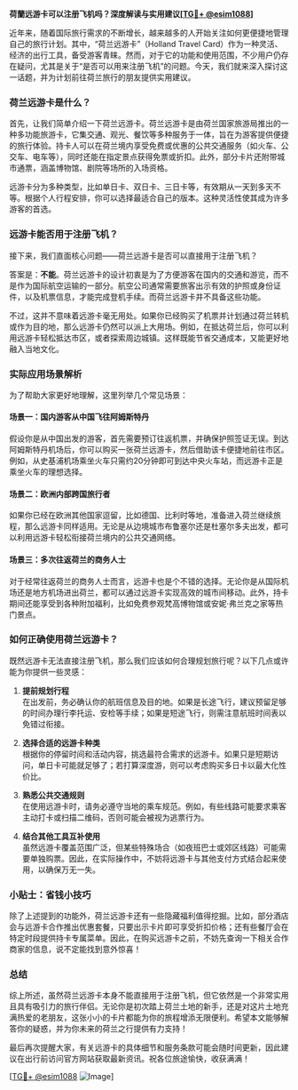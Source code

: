 **荷蘭远游卡可以注册飞机吗？深度解读与实用建议[[TG💪+ @esim1088](https://t.me/s/esim1088)]**

近年来，随着国际旅行需求的不断增长，越来越多的人开始关注如何更便捷地管理自己的旅行计划。其中，“荷兰远游卡”（Holland Travel Card）作为一种灵活、经济的出行工具，备受游客青睐。然而，对于它的功能和使用范围，不少用户仍存在疑问，尤其是关于“是否可以用来注册飞机”的问题。今天，我们就来深入探讨这一话题，并为计划前往荷兰旅行的朋友提供实用建议。

### 荷兰远游卡是什么？

首先，让我们简单介绍一下荷兰远游卡。荷兰远游卡是由荷兰国家旅游局推出的一种多功能旅游卡，它集交通、观光、餐饮等多种服务于一体，旨在为游客提供便捷的旅行体验。持卡人可以在荷兰境内享受免费或优惠的公共交通服务（如火车、公交车、电车等），同时还能在指定景点获得免票或折扣。此外，部分卡片还附带城市通票，涵盖博物馆、剧院等场所的入场资格。

远游卡分为多种类型，比如单日卡、双日卡、三日卡等，有效期从一天到多天不等。根据个人行程安排，你可以选择最适合自己的版本。这种灵活性使其成为许多游客的首选。

### 远游卡能否用于注册飞机？

接下来，我们直面核心问题——荷兰远游卡是否可以直接用于注册飞机？

答案是：**不能**。荷兰远游卡的设计初衷是为了方便游客在国内的交通和游览，而不是作为国际航空运输的一部分。航空公司通常需要旅客出示有效的护照或身份证件，以及机票信息，才能完成登机手续。而荷兰远游卡并不具备这些功能。

不过，这并不意味着远游卡毫无用处。如果你已经购买了机票并计划通过荷兰转机或作为目的地，那么远游卡仍然可以派上大用场。例如，在抵达荷兰后，你可以利用远游卡轻松抵达市区，或者探索周边城镇。这样既能节省交通成本，又能更好地融入当地文化。

### 实际应用场景解析

为了帮助大家更好地理解，这里列举几个常见场景：

#### 场景一：国内游客从中国飞往阿姆斯特丹
假设你是从中国出发的游客，首先需要预订往返机票，并确保护照签证无误。到达阿姆斯特丹机场后，你可以购买一张荷兰远游卡，然后借助该卡便捷地前往市区。例如，从史基浦机场乘坐火车只需约20分钟即可到达中央火车站，而远游卡正是乘坐火车的理想选择。

#### 场景二：欧洲内部跨国旅行者
如果你已经在欧洲其他国家逗留，比如德国、比利时等地，准备进入荷兰继续旅程，那么远游卡同样适用。无论是从边境城市布鲁塞尔还是杜塞尔多夫出发，都可以利用远游卡轻松衔接荷兰境内的公共交通网络。

#### 场景三：多次往返荷兰的商务人士
对于经常往返荷兰的商务人士而言，远游卡也是个不错的选择。无论你是从国际机场还是地方机场进出荷兰，都可以通过远游卡实现高效的城市间移动。此外，持卡期间还能享受到各种附加福利，比如免费参观梵高博物馆或安妮·弗兰克之家等热门景点。

### 如何正确使用荷兰远游卡？

既然远游卡无法直接注册飞机，那么我们应该如何合理规划旅行呢？以下几点或许能为你提供一些灵感：

1. **提前规划行程**  
   在出发前，务必确认你的航班信息及目的地。如果是长途飞行，建议预留足够的时间办理行李托运、安检等手续；如果是短途飞行，则需注意航班时间表以免错过衔接。

2. **选择合适的远游卡种类**  
   根据你的停留时间和活动内容，挑选最符合需求的远游卡。如果只是短期访问，单日卡可能就足够了；若打算深度游，则可以考虑购买多日卡以最大化性价比。

3. **熟悉公共交通规则**  
   在使用远游卡时，请务必遵守当地的乘车规范。例如，有些线路可能要求乘客主动打卡或扫描二维码，否则可能会被视为逃票行为。

4. **结合其他工具互补使用**  
   虽然远游卡覆盖范围广泛，但某些特殊场合（如夜班巴士或郊区线路）可能需要单独购票。因此，在实际操作中，不妨将远游卡与其他支付方式结合起来使用，以确保万无一失。

### 小贴士：省钱小技巧

除了上述提到的功能外，荷兰远游卡还有一些隐藏福利值得挖掘。比如，部分酒店会与远游卡合作推出优惠套餐，只要出示卡片即可享受折扣价格；还有些餐厅会在特定时段提供持卡专属菜单。因此，在购买远游卡之前，不妨先查询一下相关合作商家的信息，说不定能找到意外惊喜！

### 总结

综上所述，虽然荷兰远游卡本身不能直接用于注册飞机，但它依然是一个非常实用且具有吸引力的旅行伴侣。无论你是初次踏上荷兰土地的新手，还是对这片土地充满热爱的老朋友，这张小小的卡片都能为你的旅程增添无限便利。希望本文能够解答你的疑惑，并为你未来的荷兰之行提供有力支持！

最后再次提醒大家，有关远游卡的具体细节和服务条款可能会随时间更新，因此建议在出行前访问官方网站获取最新资讯。祝各位旅途愉快，收获满满！

[[TG💪+ @esim1088](https://t.me/s/esim1088) ![Image](https://i.postimg.cc/4NQfJmqS/Snipaste-2025-05-13-00-14-12.png)]